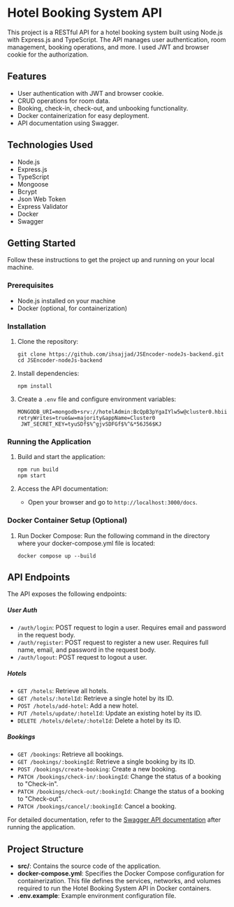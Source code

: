 # Hotel Booking System API

This project is a RESTful API for a hotel booking system built using Node.js with Express.js and TypeScript. The API manages user authentication, room management, booking operations, and more. I used JWT and browser cookie for the authorization.

## Features

- User authentication with JWT and browser cookie.
- CRUD operations for room data.
- Booking, check-in, check-out, and unbooking functionality.
- Docker containerization for easy deployment.
- API documentation using Swagger.

## Technologies Used

- Node.js
- Express.js
- TypeScript
- Mongoose
- Bcrypt
- Json Web Token
- Express Validator
- Docker
- Swagger

## Getting Started

Follow these instructions to get the project up and running on your local machine.

### Prerequisites

- Node.js installed on your machine
- Docker (optional, for containerization)

### Installation

1. Clone the repository:

   ```
   git clone https://github.com/ihsajjad/JSEncoder-nodeJs-backend.git
   cd JSEncoder-nodeJs-backend
   ```

2. Install dependencies:

   ```
   npm install
   ```

3. Create a `.env` file and configure environment variables:
   ```
   MONGODB_URI=mongodb+srv://hotelAdmin:BcQpB3pYgaIYlw5w@cluster0.hbiibcp.mongodb.net/?retryWrites=true&w=majority&appName=Cluster0
    JWT_SECRET_KEY=tyuSDf$%^gjvSDFGf$%^&*56J56$KJ
   ```

### Running the Application

1. Build and start the application:

   ```
   npm run build
   npm start
   ```

2. Access the API documentation:
   - Open your browser and go to `http://localhost:3000/docs`.

### Docker Container Setup (Optional)

1. Run Docker Compose: Run the following command in the directory where your docker-compose.yml file is located:

   ```
   docker compose up --build
   ```

## API Endpoints

The API exposes the following endpoints:

##### User Auth

- `/auth/login`: POST request to login a user. Requires email and password in the request body.
- `/auth/register`: POST request to register a new user. Requires full name, email, and password in the request body.
- `/auth/logout`: POST request to logout a user.

##### Hotels

- `GET /hotels`: Retrieve all hotels.
- `GET /hotels/:hotelId`: Retrieve a single hotel by its ID.
- `POST /hotels/add-hotel`: Add a new hotel.
- `PUT /hotels/update/:hotelId`: Update an existing hotel by its ID.
- `DELETE /hotels/delete/:hotelId`: Delete a hotel by its ID.

##### Bookings

- `GET /bookings`: Retrieve all bookings.
- `GET /bookings/:bookingId`: Retrieve a single booking by its ID.
- `POST /bookings/create-booking`: Create a new booking.
- `PATCH /bookings/check-in/:bookingId`: Change the status of a booking to "Check-in".
- `PATCH /bookings/check-out/:bookingId`: Change the status of a booking to "Check-out".
- `PATCH /bookings/cancel/:bookingId`: Cancel a booking.

For detailed documentation, refer to the [Swagger API documentation](http://localhost:3000/docs) after running the application.

## Project Structure

- **src/**: Contains the source code of the application.
- **docker-compose.yml**: Specifies the Docker Compose configuration for containerization. This file defines the services, networks, and volumes required to run the Hotel Booking System API in Docker containers.
- **.env.example**: Example environment configuration file.
